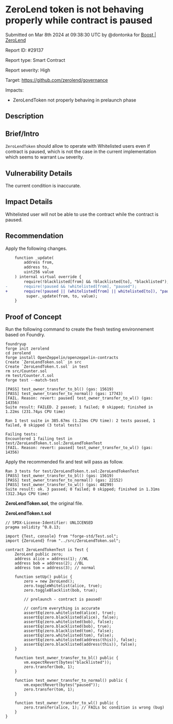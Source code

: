 
# ZeroLend token is not behaving properly while contract is paused

Submitted on Mar 8th 2024 at 09:38:30 UTC by @dontonka for [Boost | ZeroLend](https://immunefi.com/bounty/zerolend-boost/)

Report ID: #29137

Report type: Smart Contract

Report severity: High

Target: https://github.com/zerolend/governance

Impacts:
- ZeroLendToken not properly behaving in prelaunch phase

## Description
## Brief/Intro
`ZeroLendToken` should allow to operate with Whitelisted users even if contract is paused, which is not the case in the current implementation which seems to warrant `Low` severity.

## Vulnerability Details
The current condition is inaccurate.

## Impact Details
Whitelisted user will not be able to use the contract while the contract is paused.

## Recommendation
Apply the following changes.

```diff
    function _update(
        address from,
        address to,
        uint256 value
    ) internal virtual override {
        require(!blacklisted[from] && !blacklisted[to], "blacklisted");
-       require(!paused && !whitelisted[from], "paused");
+       require(!paused || (whitelisted[from] || whitelisted[to]), "paused");         
         super._update(from, to, value);
    }
```


## Proof of Concept

Run the following command to create the fresh testing environnement based on Foundry.

```
foundryup
forge init zerolend
cd zerolend 
forge install OpenZeppelin/openzeppelin-contracts
Create `ZeroLendToken.sol` in src
Create `ZeroLendToken.t.sol` in test
rm src/Counter.sol
rm test/Counter.t.sol
forge test --match-test
```

```
[PASS] test_owner_transfer_to_bl() (gas: 15619)
[PASS] test_owner_transfer_to_normal() (gas: 17743)
[FAIL. Reason: revert: paused] test_owner_transfer_to_wl() (gas: 14356)
Suite result: FAILED. 2 passed; 1 failed; 0 skipped; finished in 1.22ms (231.74µs CPU time)

Ran 1 test suite in 385.67ms (1.22ms CPU time): 2 tests passed, 1 failed, 0 skipped (3 total tests)

Failing tests:
Encountered 1 failing test in test/ZeroLendToken.t.sol:ZeroLendTokenTest
[FAIL. Reason: revert: paused] test_owner_transfer_to_wl() (gas: 14356)
```

Apply the recommended fix and test will pass as follow.

```
Ran 3 tests for test/ZeroLendToken.t.sol:ZeroLendTokenTest
[PASS] test_owner_transfer_to_bl() (gas: 15619)
[PASS] test_owner_transfer_to_normal() (gas: 22152)
[PASS] test_owner_transfer_to_wl() (gas: 48299)
Suite result: ok. 3 passed; 0 failed; 0 skipped; finished in 1.31ms (312.34µs CPU time)
```

**ZeroLendToken.sol**, the original file.

**ZeroLendToken.t.sol**
```solidity
// SPDX-License-Identifier: UNLICENSED
pragma solidity ^0.8.13;

import {Test, console} from "forge-std/Test.sol";
import {ZeroLend} from "../src/ZeroLendToken.sol";

contract ZeroLendTokenTest is Test {
    ZeroLend public zero;
    address alice = address(1); //WL
    address bob = address(2); //BL
    address tom = address(3); // normal

    function setUp() public {
        zero = new ZeroLend();
        zero.toggleWhitelist(alice, true);
        zero.toggleBlacklist(bob, true);

        // prelaunch - contract is paused!

        // confirm everything is accurate
        assertEq(zero.whitelisted(alice), true);
        assertEq(zero.blacklisted(alice), false);
        assertEq(zero.whitelisted(bob), false);
        assertEq(zero.blacklisted(bob), true);
        assertEq(zero.blacklisted(tom), false);
        assertEq(zero.whitelisted(tom), false);
        assertEq(zero.whitelisted(address(this)), false);
        assertEq(zero.blacklisted(address(this)), false);
    }

    function test_owner_transfer_to_bl() public {
        vm.expectRevert(bytes("blacklisted"));
        zero.transfer(bob, 1);
    }

    function test_owner_transfer_to_normal() public {
        vm.expectRevert(bytes("paused"));
        zero.transfer(tom, 1);
    }

    function test_owner_transfer_to_wl() public {
        zero.transfer(alice, 1); // FAILs bc condition is wrong (bug)
    }
}
```

